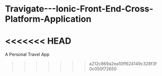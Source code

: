 # Travigate---Ionic-Front-End-Cross-Platform-Application
<<<<<<< HEAD
=======
A Personal Travel App
>>>>>>> a212c869a2ea10ff624149c328f3f0c050f72650
